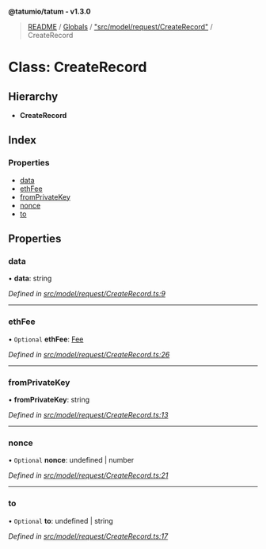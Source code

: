 **@tatumio/tatum - v1.3.0**

> [README](../README.md) / [Globals](../globals.md) / ["src/model/request/CreateRecord"](../modules/_src_model_request_createrecord_.md) / CreateRecord

# Class: CreateRecord

## Hierarchy

* **CreateRecord**

## Index

### Properties

* [data](_src_model_request_createrecord_.createrecord.md#data)
* [ethFee](_src_model_request_createrecord_.createrecord.md#ethfee)
* [fromPrivateKey](_src_model_request_createrecord_.createrecord.md#fromprivatekey)
* [nonce](_src_model_request_createrecord_.createrecord.md#nonce)
* [to](_src_model_request_createrecord_.createrecord.md#to)

## Properties

### data

•  **data**: string

*Defined in [src/model/request/CreateRecord.ts:9](https://github.com/tatumio/tatum-js/blob/31bb1b4/src/model/request/CreateRecord.ts#L9)*

___

### ethFee

• `Optional` **ethFee**: [Fee](_src_model_request_fee_.fee.md)

*Defined in [src/model/request/CreateRecord.ts:26](https://github.com/tatumio/tatum-js/blob/31bb1b4/src/model/request/CreateRecord.ts#L26)*

___

### fromPrivateKey

•  **fromPrivateKey**: string

*Defined in [src/model/request/CreateRecord.ts:13](https://github.com/tatumio/tatum-js/blob/31bb1b4/src/model/request/CreateRecord.ts#L13)*

___

### nonce

• `Optional` **nonce**: undefined \| number

*Defined in [src/model/request/CreateRecord.ts:21](https://github.com/tatumio/tatum-js/blob/31bb1b4/src/model/request/CreateRecord.ts#L21)*

___

### to

• `Optional` **to**: undefined \| string

*Defined in [src/model/request/CreateRecord.ts:17](https://github.com/tatumio/tatum-js/blob/31bb1b4/src/model/request/CreateRecord.ts#L17)*
